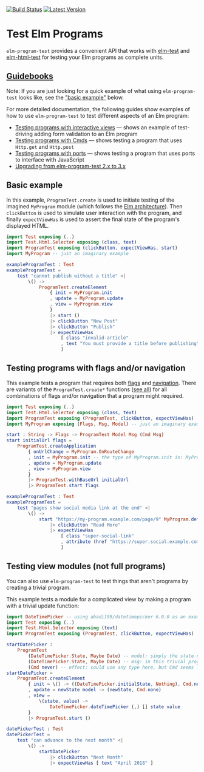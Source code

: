 [![Build Status](https://travis-ci.org/avh4/elm-program-test.svg?branch=master)](https://travis-ci.org/avh4/elm-program-test)
[![Latest Version](https://img.shields.io/elm-package/v/avh4/elm-program-test.svg?label=version)](https://package.elm-lang.org/packages/avh4/elm-program-test/latest/)

# Test Elm Programs

`elm-program-test` provides a convenient API that works with
[elm-test](http://package.elm-lang.org/packages/elm-community/elm-test/latest)
and [elm-html-test](http://package.elm-lang.org/packages/eeue56/elm-html-test/latest)
for testing your Elm programs as complete units.


## [Guidebooks](https://elm-program-test.netlify.com/#guidebooks)

Note: If you are just looking for a quick example of what using `elm-program-test` looks like,
see the ["basic example"](#basic-example) below.

For more detailed documentation, the following guides show examples of how to use
`elm-program-test` to test different aspects of an Elm program:

- [Testing programs with interactive views](https://elm-program-test.netlify.com/html.html) &mdash;
  shows an example of test-driving adding form validation to an Elm program
- [Testing programs with Cmds](https://elm-program-test.netlify.com/cmds.html) &mdash; shows testing a program
  that uses `Http.get` and `Http.post`
- [Testing programs with ports](https://elm-program-test.netlify.com/ports.html) &mdash; shows testing a program
  that uses ports to interface with JavaScript
- [Upgrading from elm-program-test 2.x to 3.x](https://elm-program-test.netlify.com/upgrade-3.0.0.html)


## Basic example

In this example, `ProgramTest.create` is used to initiate testing of the imagined `MyProgram` module
(which follows the [Elm architecture](https://guide.elm-lang.org/architecture/)).
Then `clickButton` is used to simulate user interaction with the program,
and finally `expectViewHas` is used to assert the final state of the program's displayed HTML.

```elm
import Test exposing (..)
import Test.Html.Selector exposing (class, text)
import ProgramTest exposing (clickButton, expectViewHas, start)
import MyProgram -- just an imaginary example

exampleProgramTest : Test
exampleProgramTest =
    test "cannot publish without a title" <|
        \() ->
            ProgramTest.createElement
                { init = MyProgram.init
                , update = MyProgram.update
                , view = MyProgram.view
                }
                |> start ()
                |> clickButton "New Post"
                |> clickButton "Publish"
                |> expectViewHas
                    [ class "invalid-article"
                    , text "You must provide a title before publishing"
                    ]
```


## Testing programs with flags and/or navigation

This example tests a program that requires both [flags](https://guide.elm-lang.org/interop/javascript.html#flags) and [navigation](http://package.elm-lang.org/packages/elm-lang/navigation/latest).
There are variants of the `ProgramTest.create*` functions ([see all](ProgramTest#creating)) for all combinations of
flags and/or navigation that a program might required.

```elm
import Test exposing (..)
import Test.Html.Selector exposing (class, text)
import ProgramTest exposing (ProgramTest, clickButton, expectViewHas)
import MyProgram exposing (Flags, Msg, Model) -- just an imaginary example

start : String -> Flags -> ProgramTest Model Msg (Cmd Msg)
start initialUrl flags =
    ProgramTest.createApplication
        { onUrlChange = MyProgram.OnRouteChange
        , init = MyProgram.init -- the type of MyProgram.init is: MyProgram.Flags -> Navigation.Location -> (MyProgram.Model, Cmd MyProgram.Msg)
        , update = MyProgram.update
        , view = MyProgram.view
        }
        |> ProgramTest.withBaseUrl initialUrl
        |> ProgramTest.start flags

exampleProgramTest : Test
exampleProgramTest =
    test "pages show social media link at the end" <|
        \() ->
            start "https://my-program.example.com/page/9" MyProgram.defaultFlags
                |> clickButton "Read More"
                |> expectViewHas
                    [ class "super-social-link"
                    , attribute (href "https://super.social.example.com/avh4")
                    ]
```


## Testing view modules (not full programs)

You can also use `elm-program-test` to test things that aren't programs by creating a trivial program.

This example tests a module for a complicated view by making a program with a trivial update function:

```elm
import DateTimePicker -- using abadi199/datetimepicker 6.0.0 as an example of a view to test
import Test exposing (..)
import Test.Html.Selector exposing (text)
import ProgramTest exposing (ProgramTest, clickButton, expectViewHas)

startDatePicker :
    ProgramTest
        (DateTimePicker.State, Maybe Date) -- model: simply the state needed by the view being tested
        (DateTimePicker.State, Maybe Date) -- msg: in this trivial program, the msg is simply the new model value
        (Cmd never) -- effect: could use any type here, but Cmd seems least confusing
startDatePicker =
    ProgramTest.createElement
        { init = \() -> ((DateTimePicker.initialState, Nothing), Cmd.none)
        , update = newState model -> (newState, Cmd.none)
        , view =
            \(state, value) ->
                DateTimePicker.dateTimePicker (,) [] state value
        }
        |> ProgramTest.start ()

datePickerTest : Test
datePickerTest =
    test "can advance to the next month" <|
        \() ->
            startDatePicker
                |> clickButton "Next Month"
                |> expectViewHas [ text "April 2018" ]
```
